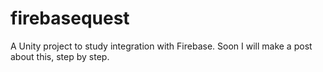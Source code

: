 # firebasequest
A Unity project to study integration with Firebase. Soon I will make a post about this, step by step.
